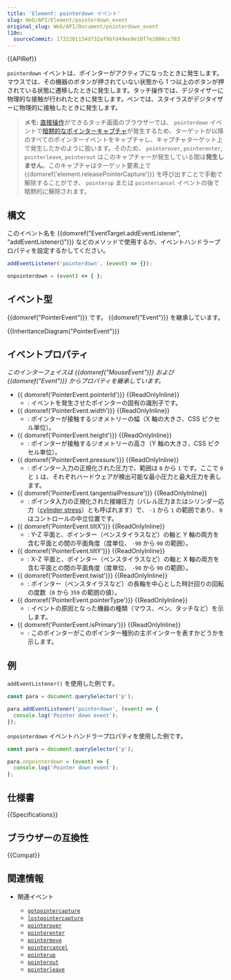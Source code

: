 ```yaml
---
title: 'Element: pointerdown イベント'
slug: Web/API/Element/pointerdown_event
original_slug: Web/API/Document/pointerdown_event
l10n:
  sourceCommit: 1732201134d732af9bfd49ee9e10f7e2086cc783
---
```


{{APIRef}}

`pointerdown` イベントは、ポインターがアクティブになったときに発生します。マウスでは、その機器のボタンが押されていない状態から 1 つ以上のボタンが押されている状態に遷移したときに発生します。タッチ操作では、デジタイザーに物理的な接触が行われたときに発生します。ペンでは、スタイラスがデジタイザーに物理的に接触したときに発生します。

> **メモ:** [直接操作](https://w3c.github.io/pointerevents/#dfn-direct-manipulation)ができるタッチ画面のブラウザーでは、 `pointerdown` イベントで[暗黙的なポインターキャプチャ](https://w3c.github.io/pointerevents/#dfn-implicit-pointer-capture)が発生するため、ターゲットが以降のすべてのポインターイベントをキャプチャし、キャプチャターゲット上で発生したかのように扱います。そのため、 `pointerover`, `pointerenter`, `pointerleave`, `pointerout` はこのキャプチャーが発生している間は**発生しません**。このキャプチャはターゲット要素上で {{domxref('element.releasePointerCapture')}} を呼び出すことで手動で解除することができ、 `pointerup` または `pointercancel` イベントの後で暗黙的に解除されます。

## 構文

このイベント名を {{domxref("EventTarget.addEventListener", "addEventListener()")}} などのメソッドで使用するか、イベントハンドラープロパティを設定するかしてください。

```js
addEventListener('pointerdown', (event) => {});

onpointerdown = (event) => { };
```

## イベント型

{{domxref("PointerEvent")}} です。 {{domxref("Event")}} を継承しています。

{{InheritanceDiagram("PointerEvent")}}

## イベントプロパティ

_このインターフェイスは {{domxref("MouseEvent")}} および {{domxref("Event")}} からプロパティを継承しています。_

- {{ domxref('PointerEvent.pointerId')}} {{ReadOnlyInline}}
  - : イベントを発生させたポインターの固有の識別子です。
- {{ domxref('PointerEvent.width')}} {{ReadOnlyInline}}
  - : ポインターが接触するジオメトリーの幅（X 軸の大きさ、CSS ピクセル単位）。
- {{ domxref('PointerEvent.height')}} {{ReadOnlyInline}}
  - : ポインターが接触するジオメトリーの高さ（Y 軸の大きさ、CSS ピクセル単位）。
- {{ domxref('PointerEvent.pressure')}} {{ReadOnlyInline}}
  - : ポインター入力の正規化された圧力で、範囲は `0` から `1` です。ここで `0` と `1` は、それぞれハードウェアが検出可能な最小圧力と最大圧力を表します。
- {{ domxref('PointerEvent.tangentialPressure')}} {{ReadOnlyInline}}
  - : ポインタ入力の正規化された接線圧力（バレル圧力またはシリンダー応力（[cylinder stress](https://en.wikipedia.org/wiki/Cylinder_stress)）とも呼ばれます）で、 `-1` から `1` の範囲であり、 `0` はコントロールの中立位置です。
- {{ domxref('PointerEvent.tiltX')}} {{ReadOnlyInline}}
  - : Y-Z 平面と、ポインター（ペンスタイラスなど）の軸と Y 軸の両方を含む平面との間の平面角度（度単位、 `-90` から `90` の範囲）。
- {{ domxref('PointerEvent.tiltY')}} {{ReadOnlyInline}}
  - : X-Z 平面と、ポインター（ペンスタイラスなど）の軸と X 軸の両方を含む平面との間の平面角度（度単位、 `-90` から `90` の範囲）。
- {{ domxref('PointerEvent.twist')}} {{ReadOnlyInline}}
  - : ポインター（ペンスタイラスなど）の長軸を中心とした時計回りの回転の度数（`0` から `359` の範囲の値）。
- {{ domxref('PointerEvent.pointerType')}} {{ReadOnlyInline}}
  - : イベントの原因となった機器の種類（マウス、ペン、タッチなど）を示します。
- {{ domxref('PointerEvent.isPrimary')}} {{ReadOnlyInline}}
  - : このポインターがこのポインター種別の主ポインターを表すかどうかを示します。

## 例

`addEventListener()` を使用した例です。

```js
const para = document.querySelector('p');

para.addEventListener('pointerdown', (event) => {
  console.log('Pointer down event');
});
```

`onpointerdown` イベントハンドラープロパティを使用した例です。

```js
const para = document.querySelector('p');

para.onpointerdown = (event) => {
  console.log('Pointer down event');
};
```

## 仕様書

{{Specifications}}

## ブラウザーの互換性

{{Compat}}

## 関連情報

- 関連イベント

  - [`gotpointercapture`](/ja/docs/Web/API/Element/gotpointercapture_event)
  - [`lostpointercapture`](/ja/docs/Web/API/Element/lostpointercapture_event)
  - [`pointerover`](/ja/docs/Web/API/Element/pointerover_event)
  - [`pointerenter`](/ja/docs/Web/API/Element/pointerenter_event)
  - [`pointermove`](/ja/docs/Web/API/Element/pointermove_event)
  - [`pointercancel`](/ja/docs/Web/API/Element/pointercancel_event)
  - [`pointerup`](/ja/docs/Web/API/Element/pointerup_event)
  - [`pointerout`](/ja/docs/Web/API/Element/pointerout_event)
  - [`pointerleave`](/ja/docs/Web/API/Element/pointerleave_event)

